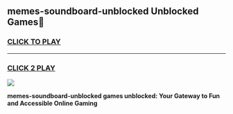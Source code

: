 
## memes-soundboard-unblocked Unblocked Games👋
<h3>
<a href="https://news.freeplayer.one?title=memes-soundboard-unblocked&ref=16F">CLICK TO PLAY</a></h3>
<hr>

<h3>
<a href="https://news.freeplayer.one?title=memes-soundboard-unblocked&ref=16F">CLICK 2 PLAY</a>
  
</h3>

<a href="https://news.freeplayer.one?title=memes-soundboard-unblocked&ref=16F/"><img src="https://clearcache.store/games.png"></a>


**memes-soundboard-unblocked games unblocked: Your Gateway to Fun and Accessible Online Gaming**
